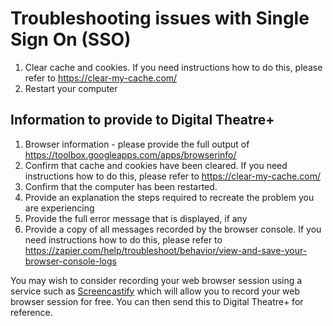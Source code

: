 # Troubleshooting issues with Single Sign On (SSO)

1. Clear cache and cookies.  If you need instructions how to do this, please refer to https://clear-my-cache.com/
2. Restart your computer

## Information to provide to Digital Theatre+

1. Browser information - please provide the full output of https://toolbox.googleapps.com/apps/browserinfo/
2. Confirm that cache and cookies have been cleared.  If you need instructions how to do this, please refer to https://clear-my-cache.com/
3. Confirm that the computer has been restarted.
4. Provide an explanation the steps required to recreate the problem you are experiencing
5. Provide the full error message that is displayed, if any
6. Provide a copy of all messages recorded by the browser console.  If you need instructions how to do this, please refer to https://zapier.com/help/troubleshoot/behavior/view-and-save-your-browser-console-logs

You may wish to consider recording your web browser session using a service such as [Screencastify](https://www.screencastify.com/) which will allow you to record your web browser session for free.  You can then send this to Digital Theatre+ for reference.
